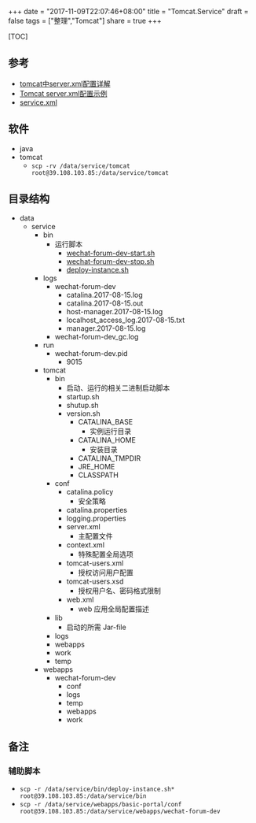 +++
date = "2017-11-09T22:07:46+08:00"
title = "Tomcat.Service"
draft = false
tags = ["整理","Tomcat"]
share = true
+++


[TOC]

## 参考
- [tomcat中server.xml配置详解](http://blog.csdn.net/zcyhappy1314/article/details/10356909)
- [Tomcat server.xml配置示例](http://www.importnew.com/17124.html)
- [service.xml](http://otzm88f21.bkt.clouddn.com/test.server.xml)


## 软件
- java
- tomcat
    - `scp -rv /data/service/tomcat root@39.108.103.85:/data/service/tomcat`

## 目录结构
- data
    - service
        - bin
            - 运行脚本
                - [wechat-forum-dev-start.sh](http://otzm88f21.bkt.clouddn.com/wechat-forum-dev-start.sh)
                - [wechat-forum-dev-stop.sh](http://otzm88f21.bkt.clouddn.com/wechat-forum-dev-stop.sh)
                - [deploy-instance.sh](http://otzm88f21.bkt.clouddn.com/deploy-instance.sh)
        - logs
            - wechat-forum-dev
                - catalina.2017-08-15.log
                - catalina.2017-08-15.out
                - host-manager.2017-08-15.log
                - localhost_access_log.2017-08-15.txt
                - manager.2017-08-15.log
            - wechat-forum-dev_gc.log
        - run
            - wechat-forum-dev.pid
                - 9015
        - tomcat
            - bin
                - 启动、运行的相关二进制启动脚本
                - startup.sh
                - shutup.sh
                - version.sh
                    - CATALINA_BASE
                        - 实例运行目录
                    - CATALINA_HOME
                        - 安装目录
                    - CATALINA_TMPDIR
                    - JRE_HOME
                    - CLASSPATH
            - conf
                - catalina.policy
                    - 安全策略
                - catalina.properties
                - logging.properties
                - server.xml
                    - 主配置文件
                - context.xml
                    - 特殊配置全局选项
                - tomcat-users.xml
                    - 授权访问用户配置
                - tomcat-users.xsd
                    - 授权用户名、密码格式限制
                - web.xml
                    - web 应用全局配置描述
            - lib
                - 启动的所需 Jar-file
            - logs
            - webapps
            - work
            - temp
        - webapps
            - wechat-forum-dev
                - conf
                - logs
                - temp
                - webapps
                - work

## 备注
### 辅助脚本
- `scp -r /data/service/bin/deploy-instance.sh* root@39.108.103.85:/data/service/bin`
- `scp -r /data/service/webapps/basic-portal/conf root@39.108.103.85:/data/service/webapps/wechat-forum-dev`
